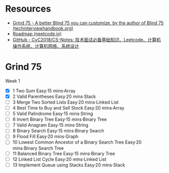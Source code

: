 # Resources
- [Grind 75 - A better Blind 75 you can customize, by the author of Blind 75 (techinterviewhandbook.org)](https://www.techinterviewhandbook.org/grind75)
- [Roadmap (neetcode.io)](https://neetcode.io/roadmap)
- [GitHub - CyC2018/CS-Notes: 技术面试必备基础知识、Leetcode、计算机操作系统、计算机网络、系统设计](https://github.com/CyC2018/CS-Notes)

# Grind 75
Week 1
- [x] 1	Two Sum
	Easy·15 mins·Array
- [x] 2	Valid Parentheses
	Easy·20 mins·Stack
- [ ] 3	Merge Two Sorted Lists
	Easy·20 mins·Linked List
- [ ] 4	Best Time to Buy and Sell Stock
	Easy·20 mins·Array
- [ ] 5	Valid Palindrome
	Easy·15 mins·String
- [ ] 6	Invert Binary Tree
	Easy·15 mins·Binary Tree
- [ ] 7	Valid Anagram
	Easy·15 mins·String
- [ ] 8	Binary Search
	Easy·15 mins·Binary Search
- [ ] 9	Flood Fill
	Easy·20 mins·Graph
- [ ] 10	Lowest Common Ancestor of a Binary Search Tree
	Easy·20 mins·Binary Search Tree
- [ ] 11	Balanced Binary Tree
	Easy·15 mins·Binary Tree
- [ ] 12	Linked List Cycle
	Easy·20 mins·Linked List
- [ ] 13	Implement Queue using Stacks
	Easy·20 mins·Stack